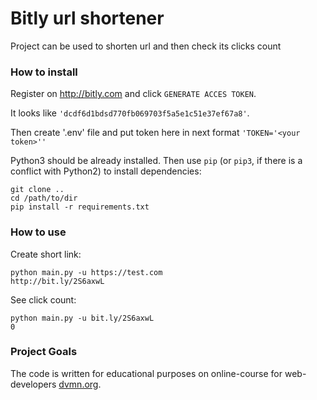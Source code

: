 # Bitly url shortener

Project can be used to shorten url and then check its clicks count

### How to install

Register on http://bitly.com and click `GENERATE ACCES TOKEN`. 

It looks like `'dcdf6d1bdsd770fb069703f5a5e1c51e37ef67a8'`.

Then create '.env' file and put token here in next format `'TOKEN='<your token>''`


Python3 should be already installed.
Then use `pip` (or `pip3`, if there is a conflict with Python2) to install dependencies:
```
git clone ..
cd /path/to/dir
pip install -r requirements.txt
```
### How to use
Create short link:
```
python main.py -u https://test.com
http://bit.ly/2S6axwL
```
See click count:
```
python main.py -u bit.ly/2S6axwL
0
```

### Project Goals

The code is written for educational purposes on online-course for web-developers [dvmn.org](https://dvmn.org/).
